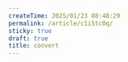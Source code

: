 ```yaml
---
createTime: 2025/01/23 08:48:29
permalink: /article/c1i5tc0q/
sticky: true
draft: true
title: convert
---
```

<Swiper :items="['https://test.hnnfs.com/html/img/index_bng.jpg', 'https://test.hnnfs.com/html/img/index_bng.jpg']" />
